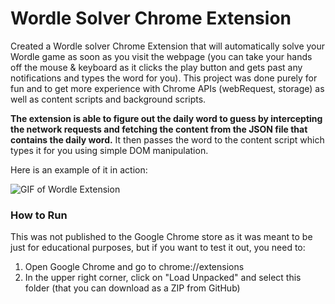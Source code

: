 # Wordle Solver Chrome Extension

Created a Wordle solver Chrome Extension that will automatically solve your Wordle game as soon as you visit the webpage (you can take your hands off the mouse & keyboard as it clicks the play button and gets past any notifications and types the word for you). This project was done purely for fun and to get more experience with Chrome APIs (webRequest, storage) as well as content scripts and background scripts.

**The extension is able to figure out the daily word to guess by intercepting the network requests and fetching the content from the JSON file that contains the daily word.** It then passes the word to the content script which types it for you using simple DOM manipulation.

Here is an example of it in action:

![GIF of Wordle Extension](https://imgur.com/oXXiMli.gif)

### How to Run

This was not published to the Google Chrome store as it was meant to be just for educational purposes, but if you want to test it out, you need to:

1. Open Google Chrome and go to chrome://extensions
2. In the upper right corner, click on "Load Unpacked" and select this folder (that you can download as a ZIP from GitHub)
